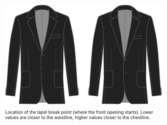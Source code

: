 
![Start revers](lapelstart.svg)

Location of the lapel break point (where the front opening starts). Lower values are closer to the waistline, higher values closer to the chestline.